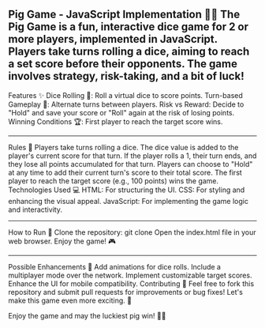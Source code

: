 
Pig Game - JavaScript Implementation 🐷🎲
The Pig Game is a fun, interactive dice game for 2 or more players, implemented in JavaScript. Players take turns rolling a dice, aiming to reach a set score before their opponents. The game involves strategy, risk-taking, and a bit of luck!
------------------------------------------------------------
Features ✨
Dice Rolling 🎲: Roll a virtual dice to score points.
Turn-based Gameplay 🔄: Alternate turns between players.
Risk vs Reward: Decide to "Hold" and save your score or "Roll" again at the risk of losing points.
Winning Conditions 🏆: First player to reach the target score wins.

----------------------------------------------------------------
Rules 📜
Players take turns rolling a dice.
The dice value is added to the player's current score for that turn.
If the player rolls a 1, their turn ends, and they lose all points accumulated for that turn.
Players can choose to "Hold" at any time to add their current turn's score to their total score.
The first player to reach the target score (e.g., 100 points) wins the game.
Technologies Used 💻
HTML: For structuring the UI.
CSS: For styling and enhancing the visual appeal.
JavaScript: For implementing the game logic and interactivity.

------------------------------------------------------------------------
How to Run 🚀
Clone the repository:
git clone <repository-url>
Open the index.html file in your web browser.
Enjoy the game! 🎮

------------------------------------------------------------------------
Possible Enhancements 🌟
Add animations for dice rolls.
Include a multiplayer mode over the network.
Implement customizable target scores.
Enhance the UI for mobile compatibility.
Contributing 🤝
Feel free to fork this repository and submit pull requests for improvements or bug fixes! Let's make this game even more exciting. 🎉

Enjoy the game and may the luckiest pig win! 🐽✨
